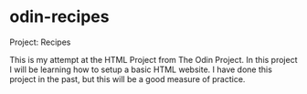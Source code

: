 # odin-recipes
Project: Recipes

This is my attempt at the HTML Project from The Odin Project.
In this project I will be learning how to setup a basic HTML website.
I have done this project in the past, but this will be a good measure of practice.